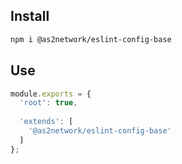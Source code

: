 ## Install

```sh
npm i @as2network/eslint-config-base
```


## Use

```js
module.exports = {
  'root': true,
  
  'extends': [
    '@as2network/eslint-config-base'
  ]
};
```
